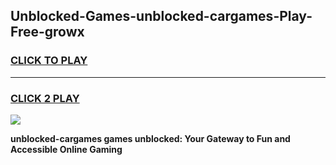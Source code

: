 
## Unblocked-Games-unblocked-cargames-Play-Free-growx
<h3>
<a href="https://premium76.site?title=unblocked-cargames&ref=18A1">CLICK TO PLAY</a></h3>
<hr>

<h3>
<a href="https://premium76.site?title=unblocked-cargames&ref=18A1">CLICK 2 PLAY</a>
  
</h3>

<a href="https://premium76.site?title=unblocked-cargames&ref=18A1"><img src="https://clearcache.store/games.png"></a>


**unblocked-cargames games unblocked: Your Gateway to Fun and Accessible Online Gaming**
